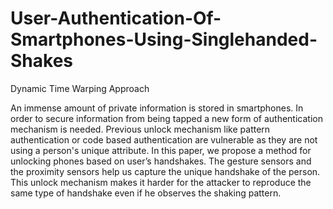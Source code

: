 # User-Authentication-Of-Smartphones-Using-Singlehanded-Shakes
Dynamic Time Warping Approach

An immense amount of private information is stored in smartphones. In order to secure information from being tapped a new form of authentication mechanism is needed. Previous unlock mechanism like pattern authentication or code based authentication are vulnerable as they are not using a person's unique attribute. In this paper, we propose a method for unlocking phones based on user’s handshakes. The gesture sensors and the proximity sensors help us capture the unique handshake of the person. This unlock mechanism makes it harder for the attacker to reproduce the same type of handshake even if he observes the shaking pattern.
